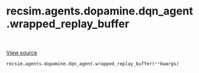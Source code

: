 <div itemscope itemtype="http://developers.google.com/ReferenceObject">
<meta itemprop="name" content="recsim.agents.dopamine.dqn_agent.wrapped_replay_buffer" />
<meta itemprop="path" content="Stable" />
</div>

# recsim.agents.dopamine.dqn_agent.wrapped_replay_buffer

<table class="tfo-notebook-buttons tfo-api" align="left">
</table>

<a target="_blank" href="https://github.com/google-research/recsim/tree/master/recsim//agents/dopamine/dqn_agent.py">View
source</a>

```python
recsim.agents.dopamine.dqn_agent.wrapped_replay_buffer(**kwargs)
```

<!-- Placeholder for "Used in" -->
